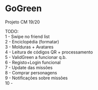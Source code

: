 # GoGreen
Projeto CM 19/20

TODO:<br/>
1 - Swipe no friend list<br/>
2 - Enciclopédia (formatar)<br/>
3 - Molduras + Avatares <br/>
4 - Leitura de códigos QR + processamento <br/>
5 - ValidGreen a funcionar q.b. <br/>
6 - Registo+Login funcional <br/>
7 - Update das missões <br/>
8 - Comprar personagens <br/>
9 - Notificações sobre missões <br/>
10 - 
